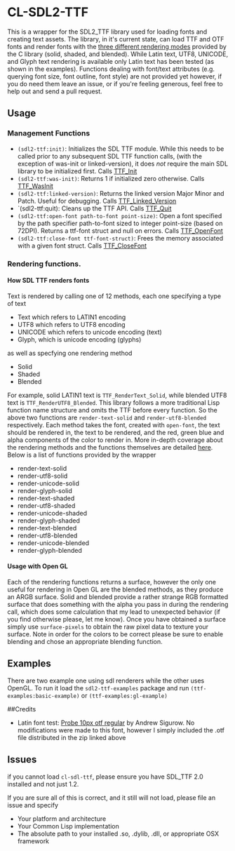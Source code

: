 # CL-SDL2-TTF

This is a wrapper for the SDL2_TTF library used for loading fonts and creating text assets. The library, in it's current state, can load TTF and OTF fonts and render fonts with the [three different rendering modes](https://www.libsdl.org/projects/SDL_ttf/docs/SDL_ttf.html#SEC42) provided by the C library (solid, shaded, and blended). While Latin text, UTF8, UNICODE, and Glyph text rendering is available only Latin text has been tested (as shown in the examples). Functions dealing with font/text attributes (e.g. querying font size, font outline, font style) are not provided yet however, if you do need them leave an issue, or if you're feeling generous, feel free to help out and send a pull request.

## Usage
### Management Functions
* `(sdl2-ttf:init)`: Initializes the SDL TTF module. While this needs to be called prior to any subsequent SDL TTF function calls, (with the exception of was-init or linked-version), it does *not* require the main SDL library to be initialized first. Calls [TTF_Init](https://www.libsdl.org/projects/SDL_ttf/docs/SDL_ttf.html#SEC6)
* `(sdl2-ttf:was-init)`: Returns 1 if initialized zero otherwise. Calls [TTF_WasInit](https://www.libsdl.org/projects/SDL_ttf/docs/SDL_ttf.html#SEC9)
* `(sdl2-ttf:linked-version)`:  Returns the linked version Major Minor and Patch. Useful for debugging. Calls [TTF_Linked_Version](https://www.libsdl.org/projects/SDL_ttf/docs/SDL_ttf.html#SEC7)
* `(sdl2-ttf:quit): Cleans up the TTF API. Calls [TTF_Quit](https://www.libsdl.org/projects/SDL_ttf/docs/SDL_ttf.html#SEC10)
* `(sdl2-ttf:open-font path-to-font point-size)`: Open a font specified by the path specifier path-to-font sized to integer point-size (based on 72DPI). Returns a ttf-font struct and null on errors. Calls [TTF_OpenFont](https://www.libsdl.org/projects/SDL_ttf/docs/SDL_ttf.html#SEC14)
* `(sdl2-ttf:close-font ttf-font-struct)`: Frees the memory associated with a given font struct. Calls [TTF_CloseFont](https://www.libsdl.org/projects/SDL_ttf/docs/SDL_ttf.html#SEC18)

### Rendering functions.

#### How SDL TTF renders fonts
Text is rendered by calling one of 12 methods, each one specifying a type of text

* Text which refers to LATIN1 encoding
* UTF8 which refers to UTF8 encoding
* UNICODE which refers to unicode encoding (text)
* Glyph, which is unicode encoding (glyphs)

as well as specfying one rendering method

* Solid
* Shaded
* Blended

For example, solid LATIN1 text is `TTF_RenderText_Solid`, while blended UTF8 text is `TTF_RenderUTF8_Blended`. This library follows a more traditional Lisp function name structure and omits the TTF before every function. So the above two functions are `render-text-solid` and `render-utf8-blended` respectively. Each method takes the font, created with `open-font`, the text should be rendered in, the text to be rendered, and the red, green blue and alpha components of the color to render in. More in-depth coverage about the rendering methods and the functions themselves are detailed [here](https://www.libsdl.org/projects/SDL_ttf/docs/SDL_ttf.html#SEC42). Below is a list of functions provided by the wrapper

* render-text-solid
* render-utf8-solid
* render-unicode-solid
* render-glyph-solid
* render-text-shaded
* render-utf8-shaded
* render-unicode-shaded
* render-glyph-shaded
* render-text-blended
* render-utf8-blended
* render-unicode-blended
* render-glyph-blended

#### Usage with Open GL
Each of the rendering functions returns a surface, however the only one useful for rendering in Open GL are the blended methods, as they produce an ARGB surface. Solid and blended provide a rather strange RGB formatted surface that does something with the alpha you pass in during the rendering call, which does some calculation that my lead to unexpected behavior (if you find otherwise please, let me know). Once you have obtained a surface simply use `surface-pixels` to obtain the raw pixel data to texture your surface. Note in order for the colors to be correct please be sure to enable blending and chose an appropriate blending function.

## Examples
There are two example one using sdl renderers while the other uses OpenGL. To run it load the `sdl2-ttf-examples` package and run `(ttf-examples:basic-example)` or `(ttf-examples:gl-example)`


##Credits
* Latin font test: [Probe 10px otf regular](http://openfontlibrary.org/en/font/probe-10px-otf-regular) by Andrew Sigurow. No modifications were made to this font, however I simply included the .otf file distributed in the zip linked above

## Issues
if you cannot load `cl-sdl-ttf`, please ensure you have SDL_TTF 2.0 installed and not just 1.2.

If you are sure all of this is correct, and it still will not load, please file an issue and specify
* Your platform and architecture
* Your Common Lisp implementation
* The absolute path to your installed .so, .dylib, .dll, or appropriate OSX framework
